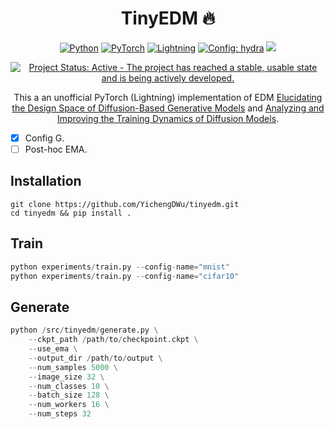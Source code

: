 <div align="center">

# TinyEDM 🔥

<a href="https://pytorch.org/get-started/locally/"><img alt="Python" src="https://img.shields.io/badge/-Python 3.10+-blue?style=for-the-badge&logo=python&logoColor=white"></a>
<a href="https://pytorch.org/get-started/locally/"><img alt="PyTorch" src="https://img.shields.io/badge/-PyTorch -ee4c2c?style=for-the-badge&logo=pytorch&logoColor=white"></a>
<a href="https://pytorchlightning.ai/"><img alt="Lightning" src="https://img.shields.io/badge/-Lightning-792ee5?style=for-the-badge&logo=pytorchlightning&logoColor=white"></a>
<a href="https://hydra.cc/"><img alt="Config: hydra" src="https://img.shields.io/badge/config-hydra-89b8cd?style=for-the-badge&labelColor=gray"></a>
![](https://raw.githubusercontent.com/wandb/assets/main/wandb-github-badge-28.svg)

[![Project Status: Active - The project has reached a stable, usable state and is being actively developed.](https://www.repostatus.org/badges/latest/wip.svg)](https://www.repostatus.org/#wip)

This a an unofficial PyTorch (Lightning) implementation of EDM [Elucidating the Design Space of Diffusion-Based Generative Models](https://arxiv.org/abs/2206.00364) and [Analyzing and Improving the Training Dynamics of Diffusion Models](https://arxiv.org/abs/2312.02696).
</div>

- [x] Config G.
- [ ] Post-hoc EMA.
## Installation

```
git clone https://github.com/YichengDWu/tinyedm.git
cd tinyedm && pip install .
```

## Train

```python
python experiments/train.py --config-name="mnist"
python experiments/train.py --config-name="cifar10"
```

## Generate
```python
python /src/tinyedm/generate.py \
    --ckpt_path /path/to/checkpoint.ckpt \
    --use_ema \
    --output_dir /path/to/output \
    --num_samples 5000 \
    --image_size 32 \
    --num_classes 10 \
    --batch_size 128 \
    --num_workers 16 \
    --num_steps 32
```